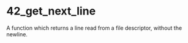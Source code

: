 # 42_get_next_line
A function which returns a line read from a file descriptor, without the newline.
